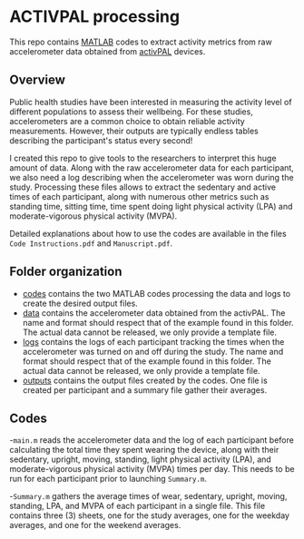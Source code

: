 # ACTIVPAL processing


This repo contains [MATLAB](https://www.mathworks.com/products/matlab.html) codes to extract activity metrics from raw accelerometer data obtained from [activPAL](https://www.palt.com/) devices.

## Overview

Public health studies have been interested in measuring the activity level of different populations to assess their wellbeing.
For these studies, accelerometers are a common choice to obtain reliable activity measurements.
However, their outputs are typically endless tables describing the participant's status every second!

I created this repo to give tools to the researchers to interpret this huge amount of data.
Along with the raw accelerometer data for each participant, we also need a log describing when the accelerometer was worn during the study.
Processing these files allows to extract the sedentary and active times of each participant, along with numerous other metrics such as standing time, sitting time, time spent doing light physical activity (LPA) and moderate-vigorous physical activity (MVPA).

Detailed explanations about how to use the codes are available in the files `Code Instructions.pdf` and `Manuscript.pdf`.

## Folder organization

- [codes](codes) contains the two MATLAB codes processing the data and logs to create the desired output files.
- [data](data) contains the accelerometer data obtained from the activPAL. The name and format should respect that of the example found in this folder. The actual data cannot be released, we only provide a template file.
- [logs](logs) contains the logs of each participant tracking the times when the accelerometer was turned on and off during the study. The name and format should respect that of the example found in this folder. The actual data cannot be released, we only provide a template file.
- [outputs](outputs) contains the output files created by the codes. One file is created per participant and a summary file gather their averages.


## Codes

-`main.m` reads the accelerometer data and the log of each participant before calculating the total time they spent wearing the device, along with their sedentary, upright, moving, standing, light physical activity (LPA), and moderate-vigorous physical activity (MVPA) times per day. This needs to be run for each participant prior to launching `Summary.m`.

-`Summary.m` gathers the average times of wear, sedentary, upright, moving, standing, LPA, and MVPA of each participant in a single file.
This file contains three (3) sheets, one for the study averages, one for the weekday averages, and one for the weekend averages.
